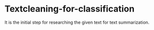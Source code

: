 # Textcleaning-for-classification

It is the initial step for researching the given text for text summarization.
